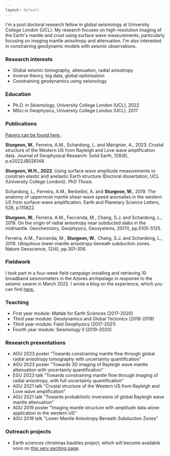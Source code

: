 ```yaml
---
layout: default
---
```


I'm a post doctoral research fellow in global seismology at University College London (UCL). My research focuses on high-resolution imaging of the Earth's mantle and crust using surface wave measurements, particularly focusing on imaging mantle anisotropy and attenuation. I'm also interested in constraining geodynamic models with seismic observations.

### Research interests

* Global seismic tomography, attenuation, radial anisotropy
* Inverse theory, big data, global optimisation
* Constraining geodynamics using seismology

### Education

* Ph.D. in Seismology, University College London (UCL), 2022
* MSci in Geophysics, University College London (UCL), 2017

### Publications

[Papers can be found here ](./papers.html).

**Sturgeon, W.**, Ferreira, A.M., Schardong, L. and Marignier, A., 2023. Crustal structure of the Western US from Rayleigh and Love wave amplification data. Journal of Geophysical Research: Solid Earth, 128(8), p.e2022JB026148.

**Sturgeon, W.H., 2022**. Using surface wave amplitude measurements to constrain elastic and anelastic Earth structure (Doctoral dissertation, UCL (University College London)). _PhD Thesis_

Schardong, L., Ferreira, A.M., Berbellini, A. and **Sturgeon, W.**, 2019. The anatomy of uppermost mantle shear-wave speed anomalies in the western US from surface-wave amplification. Earth and Planetary Science Letters, 528, p.115822.

**Sturgeon, W.**, Ferreira, A.M., Faccenda, M., Chang, S.J. and Schardong, L., 2019. On the origin of radial anisotropy near subducted slabs in the midmantle. Geochemistry, Geophysics, Geosystems, 20(11), pp.5105-5125.

Ferreira, A.M., Faccenda, M., **Sturgeon, W.**, Chang, S.J. and Schardong, L., 2019. Ubiquitous lower-mantle anisotropy beneath subduction zones. Nature Geoscience, 12(4), pp.301-306.

### Fieldwork

I took part in a four-week field campaign installing and retrieving 10 broadband seismometers in the Azores archipelago in response to the seismic swarm in March 2022. I wrote a blog on the experience, which you can find <a href="https://blogs.egu.eu/divisions/sm/2023/01/09/azores-seismic-deployment-2022/" target="_blank">here.</a>

### Teaching

* First year module: Matlab for Earth Sciences (2017-2020)
* Third year module: Geodynamics and Global Tectonics (2018-2019)
* Third year module: Field Geophysics (2017-2021)
* Fourth year module: Seismology II (2019-2020)

### Research presentations

* AGU 2023 poster "Towards constraining mantle flow through global radial anisotropy tomography with uncertainty quantification"
* AGU 2023 poster "Towards 3D imaging of Rayleigh wave mantle attenuation with uncertainty quantification"
* EGU 2023 talk "Towards constraining mantle flow through imaging of radial anisotropy, with full uncertainty quantification"
* AGU 2021 talk "Crustal structure of the Western US from Rayleigh and Love wave amplification"
* AGU 2021 talk "Towards probabilistic inversions of global Rayleigh wave mantle attenuation"
* AGU 2019 poster "Imaging mantle structure with amplitude data alone: application to the western US"
* AGU 2019 talk "Lower Mantle Anisotropy Beneath Subduction Zones"

### Outreach projects

* Earth sciences christmas baubles project, which will become available soon on [this very exciting page](./another-page.html).